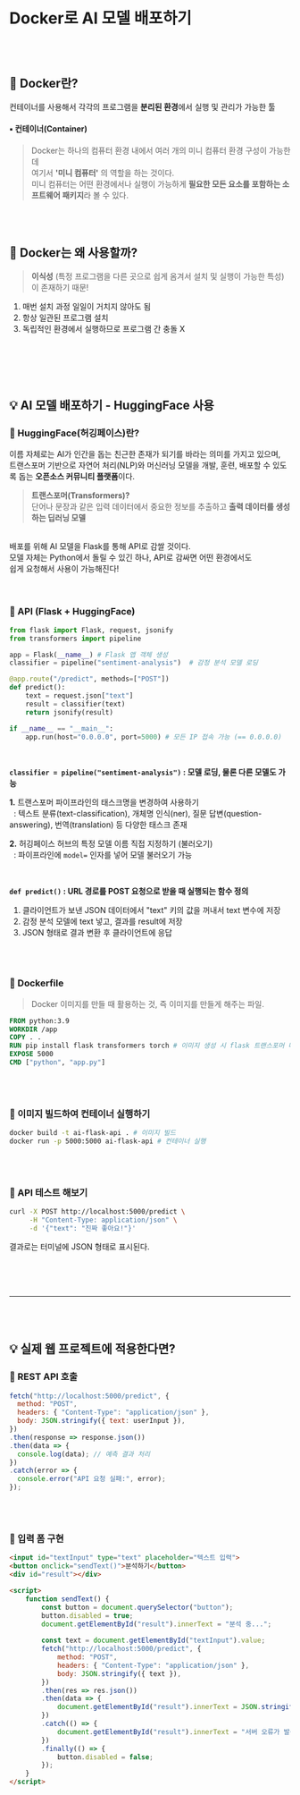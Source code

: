 # Docker로 AI 모델 배포하기
<br>
<br>

## 📌 Docker란?
컨테이너를 사용해서 각각의 프로그램을 **분리된 환경**에서 실행 및 관리가 가능한 툴

#### ▪️ 컨테이너(Container)
> Docker는 하나의 컴퓨터 환경 내에서 여러 개의 미니 컴퓨터 환경 구성이 가능한데 <br>
> 여기서 **'미니 컴퓨터'** 의 역할을 하는 것이다. <br>
> 미니 컴퓨터는 어떤 환경에서나 실행이 가능하게 **필요한 모든 요소를 포함하는 소프트웨어 패키지**라 볼 수 있다.

<br>
<br>

## 📌 Docker는 왜 사용할까?
> **이식성** (특정 프로그램을 다른 곳으로 쉽게 옴겨서 설치 및 실행이 가능한 특성) 이 존재하기 때문!

1. 매번 설치 과정 일일이 거치지 않아도 됨
2. 항상 일관된 프로그램 설치
3. 독립적인 환경에서 실행하므로 프로그램 간 충돌 X


<br>
<br>
<br>
<br>

## 💡 AI 모델 배포하기 - HuggingFace 사용
### 📌 HuggingFace(허깅페이스)란?
이름 자체로는 AI가 인간을 돕는 친근한 존재가 되기를 바라는 의미를 가지고 있으며, <br>
트랜스포머 기반으로 자연어 처리(NLP)와 머신러닝 모델을 개발, 훈련, 배포할 수 있도록 돕는 **오픈소스 커뮤니티 플랫폼**이다. <br>
> **트랜스포머(Transformers)?** <br>
> 단어나 문장과 같은 입력 데이터에서 중요한 정보를 추출하고 **출력 데이터를 생성하는 딥러닝 모델**

<br>
배포를 위해 AI 모델을 Flask를 통해 API로 감쌀 것이다. <br>
모델 자체는 Python에서 돌릴 수 있긴 하나, API로 감싸면 어떤 환경에서도 <br>
쉽게 요청해서 사용이 가능해진다! <br>
<br>

<br>

### 👾 API (Flask + HuggingFace)
``` python
from flask import Flask, request, jsonify
from transformers import pipeline

app = Flask(__name__) # Flask 앱 객체 생성
classifier = pipeline("sentiment-analysis")  # 감정 분석 모델 로딩

@app.route("/predict", methods=["POST"])
def predict():
    text = request.json["text"]
    result = classifier(text)
    return jsonify(result)

if __name__ == "__main__":
    app.run(host="0.0.0.0", port=5000) # 모든 IP 접속 가능 (== 0.0.0.0)
```
<br>

**`classifier = pipeline("sentiment-analysis")` : 모델 로딩, 물론 다른 모델도 가능** <br>

**1.** 트랜스포머 파이프라인의 태스크명을 변경하여 사용하기 <br>
  &nbsp; : 텍스트 분류(text-classification), 개체명 인식(ner), 질문 답변(question-answering), 번역(translation) 등 다양한 태스크 존재 <br>

**2.** 허깅페이스 허브의 특정 모델 이름 직접 지정하기 (불러오기) <br>
   &nbsp; : 파이프라인에 `model=` 인자를 넣어 모델 불러오기 가능


<br>

**`def predict()` : URL 경로를 POST 요청으로 받을 때 실행되는 함수 정의** <br>

1. 클라이언트가 보낸 JSON 데이터에서 "text" 키의 값을 꺼내서 text 변수에 저장
2. 감정 분석 모델에 text 넣고, 결과를 result에 저장
3. JSON 형태로 결과 변환 후 클라이언트에 응답 <br> 

<br>
<br>

### 👾 Dockerfile
> Docker 이미지를 만들 때 활용하는 것, 즉 이미지를 만들게 해주는 파일.

``` dockerfile
FROM python:3.9
WORKDIR /app
COPY . . 
RUN pip install flask transformers torch # 이미지 생성 시 flask 트랜스포머 다운로드
EXPOSE 5000 
CMD ["python", "app.py"]
```

<br>
<br>

### 👾 이미지 빌드하여 컨테이너 실행하기
```bash
docker build -t ai-flask-api . # 이미지 빌드
docker run -p 5000:5000 ai-flask-api # 컨테이너 실행
```

<br>
<br>

### 👾 API 테스트 해보기
```bash
curl -X POST http://localhost:5000/predict \
     -H "Content-Type: application/json" \
     -d '{"text": "진짜 좋아요!"}'
```

결과로는 터미널에 JSON 형태로 표시된다.

<br>
<br>
<br>

***

<br>
<br>

## 💡 실제 웹 프로젝트에 적용한다면?
### 👾 REST API 호출
``` javascript
fetch("http://localhost:5000/predict", {
  method: "POST",
  headers: { "Content-Type": "application/json" },
  body: JSON.stringify({ text: userInput }),
})
.then(response => response.json())
.then(data => {
  console.log(data); // 예측 결과 처리
})
.catch(error => {
  console.error("API 요청 실패:", error);
});

```

<br>
<br>

### 👾 입력 폼 구현
```html
<input id="textInput" type="text" placeholder="텍스트 입력">
<button onclick="sendText()">분석하기</button>
<div id="result"></div>

<script>
    function sendText() {
        const button = document.querySelector("button");
        button.disabled = true;
        document.getElementById("result").innerText = "분석 중...";
        
        const text = document.getElementById("textInput").value;
        fetch("http://localhost:5000/predict", {
            method: "POST",
            headers: { "Content-Type": "application/json" },
            body: JSON.stringify({ text }),
        })
        .then(res => res.json())
        .then(data => {
            document.getElementById("result").innerText = JSON.stringify(data);
        })
        .catch(() => {
            document.getElementById("result").innerText = "서버 오류가 발생했습니다.";
        })
        .finally(() => {
            button.disabled = false;
        });
    }
</script>
```


